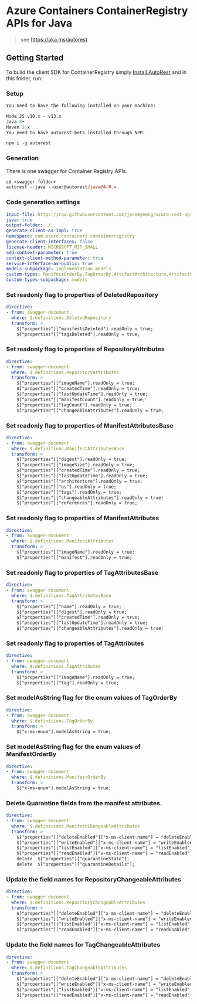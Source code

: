 # Azure Containers ContainerRegistry APIs for Java

> see https://aka.ms/autorest

## Getting Started

To build the client SDK for ContainerRegistry simply [Install AutoRest](https://github.com/Azure/autorest/blob/master/docs/install/readme.md) and in this folder, run:

### Setup
```ps
You need to have the following installed on your machine:

Node.JS v10.x - v13.x
Java 8+
Maven 3.x
You need to have autorest-beta installed through NPM:

npm i -g autorest
```

### Generation

There is one swagger for Container Registry APIs.

```ps
cd <swagger-folder>
autorest --java --use:@autorest/java@4.0.x
```

### Code generation settings
``` yaml
input-file: https://raw.githubusercontent.com/jeremymeng/azure-rest-api-specs/acr-track2-swagger/specification/containerregistry/data-plane/Azure.ContainerRegistry/preview/2019-08-15-preview/containerregistry.json
java: true
output-folder: ./..
generate-client-as-impl: true
namespace: com.azure.containers.containerregistry
generate-client-interfaces: false
license-header: MICROSOFT_MIT_SMALL
add-context-parameter: true
context-client-method-parameter: true
service-interface-as-public: true
models-subpackage: implementation.models
custom-types: ManifestOrderBy,TagOrderBy,ArtifactArchitecture,ArtifactOperatingSystem,ArtifactManifestReference,RepositoryProperties
custom-types-subpackage: models
```

### Set readonly flag to properties of DeletedRepository
```yaml
directive:
- from: swagger-document
  where: $.definitions.DeletedRepository
  transform: >
    $["properties"]["manifestsDeleted"].readOnly = true;
    $["properties"]["tagsDeleted"].readOnly = true;
```

### Set readonly flag to properties of RepositoryAttributes
```yaml
directive:
- from: swagger-document
  where: $.definitions.RepositoryAttributes
  transform: >
    $["properties"]["imageName"].readOnly = true;
    $["properties"]["createdTime"].readOnly = true;
    $["properties"]["lastUpdateTime"].readOnly = true;
    $["properties"]["manifestCount"].readOnly = true;
    $["properties"]["tagCount"].readOnly = true;
    $["properties"]["changeableAttributes"].readOnly = true;
```

### Set readonly flag to properties of ManifestAttributesBase
```yaml
directive:
- from: swagger-document
  where: $.definitions.ManifestAttributesBase
  transform: >
    $["properties"]["digest"].readOnly = true;
    $["properties"]["imageSize"].readOnly = true;
    $["properties"]["createdTime"].readOnly = true;
    $["properties"]["lastUpdateTime"].readOnly = true;
    $["properties"]["architecture"].readOnly = true;
    $["properties"]["os"].readOnly = true;
    $["properties"]["tags"].readOnly = true;
    $["properties"]["changeableAttributes"].readOnly = true;
    $["properties"]["references"].readOnly = true;
```

### Set readonly flag to properties of ManifestAttributes
```yaml
directive:
- from: swagger-document
  where: $.definitions.ManifestAttributes
  transform: >
    $["properties"]["imageName"].readOnly = true;
    $["properties"]["manifest"].readOnly = true;
```

### Set readonly flag to properties of TagAttributesBase
```yaml
directive:
- from: swagger-document
  where: $.definitions.TagAttributesBase
  transform: >
    $["properties"]["name"].readOnly = true;
    $["properties"]["digest"].readOnly = true;
    $["properties"]["createdTime"].readOnly = true;
    $["properties"]["lastUpdateTime"].readOnly = true;
    $["properties"]["changeableAttributes"].readOnly = true;
```

### Set readonly flag to properties of TagAttributes
```yaml
directive:
- from: swagger-document
  where: $.definitions.TagAttributes
  transform: >
    $["properties"]["imageName"].readOnly = true;
    $["properties"]["tag"].readOnly = true;
```

### Set modelAsString flag for the enum values of TagOrderBy
```yaml
directive:
- from: swagger-document
  where: $.definitions.TagOrderBy
  transform: >
    $["x-ms-enum"].modelAsString = true;
```

### Set modelAsString flag for the enum values of ManifestOrderBy
```yaml
directive:
- from: swagger-document
  where: $.definitions.ManifestOrderBy
  transform: >
    $["x-ms-enum"].modelAsString = true;
```

### Delete Quarantine fields from the manifest attributes.
```yaml
directive:
- from: swagger-document
  where: $.definitions.ManifestChangeableAttributes
  transform: >
    $["properties"]["deleteEnabled"]["x-ms-client-name"] = "deleteEnabled";
    $["properties"]["writeEnabled"]["x-ms-client-name"] = "writeEnabled";
    $["properties"]["listEnabled"]["x-ms-client-name"] = "listEnabled";
    $["properties"]["readEnabled"]["x-ms-client-name"] = "readEnabled";
    delete  $["properties"]["quarantineState"];
    delete  $["properties"]["quarantineDetails"];
```

### Update the field names for RepositoryChangeableAttributes
```yaml
directive:
- from: swagger-document
  where: $.definitions.RepositoryChangeableAttributes
  transform: >
    $["properties"]["deleteEnabled"]["x-ms-client-name"] = "deleteEnabled";
    $["properties"]["writeEnabled"]["x-ms-client-name"] = "writeEnabled";
    $["properties"]["listEnabled"]["x-ms-client-name"] = "listEnabled";
    $["properties"]["readEnabled"]["x-ms-client-name"] = "readEnabled";
```

### Update the field names for TagChangeableAttributes
```yaml
directive:
- from: swagger-document
  where: $.definitions.TagChangeableAttributes
  transform: >
    $["properties"]["deleteEnabled"]["x-ms-client-name"] = "deleteEnabled";
    $["properties"]["writeEnabled"]["x-ms-client-name"] = "writeEnabled";
    $["properties"]["listEnabled"]["x-ms-client-name"] = "listEnabled";
    $["properties"]["readEnabled"]["x-ms-client-name"] = "readEnabled";
```


